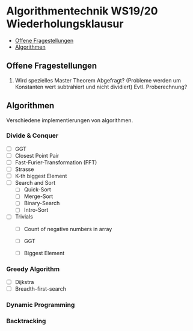 
# Algorithmentechnik WS19/20 Wiederholungsklausur


- [Offene Fragestellungen](#Offene-Fragestellungen)
- [Algorithmen](#Algorithmen)


## Offene Fragestellungen

1. Wird spezielles Master Theorem Abgefragt? (Probleme werden um Konstanten wert subtrahiert und nicht dividiert) Evtl. Proberechnung? 


## Algorithmen
Verschiedene implementierungen von algorithmen.


### Divide & Conquer

- [ ] GGT
- [ ] Closest Point Pair
- [ ] Fast-Furier-Transformation (FFT)
- [ ] Strasse
- [ ] K-th biggest Element
- [ ] Search and Sort
    - [ ] Quick-Sort
    - [ ] Merge-Sort
    - [ ] Binary-Search
    - [ ] Intro-Sort
- [ ]  Trivials
    - [ ] Count of negative numbers in array
    - [ ] GGT
    - [ ] Biggest Element
    

### Greedy Algorithm
- [ ] Dijkstra
- [ ] Breadth-first-search

### Dynamic Programming

### Backtracking

 

